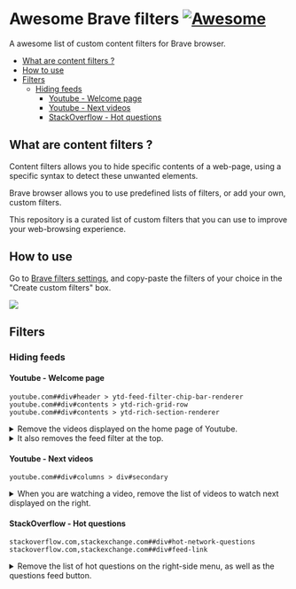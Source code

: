 # Awesome Brave filters [![Awesome](https://awesome.re/badge.svg)](https://awesome.re)

A awesome list of custom content filters for Brave browser.

* [What are content filters ?](#what-are-content-filters--)
* [How to use](#how-to-use)
* [Filters](#filters)
    + [Hiding feeds](#hiding-feeds)
        - [Youtube - Welcome page](#youtube---welcome-page)
        - [Youtube - Next videos](#youtube---next-videos)
        - [StackOverflow - Hot questions](#stackoverflow---hot-questions)


## What are content filters ?

Content filters allows you to hide specific contents of a web-page, using a specific syntax to detect these unwanted elements.

Brave browser allows you to use predefined lists of filters, or add your own, custom filters.

This repository is a curated list of custom filters that you can use to improve your web-browsing experience.


## How to use

Go to [Brave filters settings](brave://settings/shields/filters), and copy-paste the filters of your choice in the "Create custom filters" box.

![](https://github.com/astariul/awesome-brave-filters/assets/43774355/dc6369a2-6dfa-4329-8611-8d34783878a2)


## Filters

### Hiding feeds

#### Youtube - Welcome page

```
youtube.com##div#header > ytd-feed-filter-chip-bar-renderer
youtube.com##div#contents > ytd-rich-grid-row
youtube.com##div#contents > ytd-rich-section-renderer
```

<details><summary>Remove the videos displayed on the home page of Youtube.</summary>

![](https://github.com/astariul/awesome-brave-filters/assets/43774355/5a3e796e-4bdf-4dd2-95f9-9bd668315504)

</details>

<details><summary>It also removes the feed filter at the top.</summary>

![](https://github.com/astariul/awesome-brave-filters/assets/43774355/9318da1e-5dd8-41d2-a55c-540bede06537)

</details>


#### Youtube - Next videos

```
youtube.com##div#columns > div#secondary
```

<details><summary>When you are watching a video, remove the list of videos to watch next displayed on the right.</summary>

![](https://github.com/astariul/awesome-brave-filters/assets/43774355/2ad4b941-eb75-4f17-bd37-276dbd127644)

</details>


#### StackOverflow - Hot questions

```
stackoverflow.com,stackexchange.com##div#hot-network-questions
stackoverflow.com,stackexchange.com##div#feed-link
```

<details><summary>Remove the list of hot questions on the right-side menu, as well as the questions feed button.</summary>

![](https://github.com/astariul/awesome-brave-filters/assets/43774355/7cd17ce1-85e2-4b07-b927-9d47ffe93e73)

</details>
